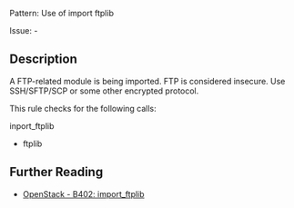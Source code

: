 Pattern: Use of import ftplib

Issue: -

## Description

A FTP-related module is being imported. FTP is considered insecure. Use
SSH/SFTP/SCP or some other encrypted protocol.

This rule checks for the following calls:

inport_ftplib

  - ftplib

## Further Reading

* [OpenStack - B402: import_ftplib](https://docs.openstack.org/developer/bandit/api/bandit.blacklists.html#b402-import-ftplib)

